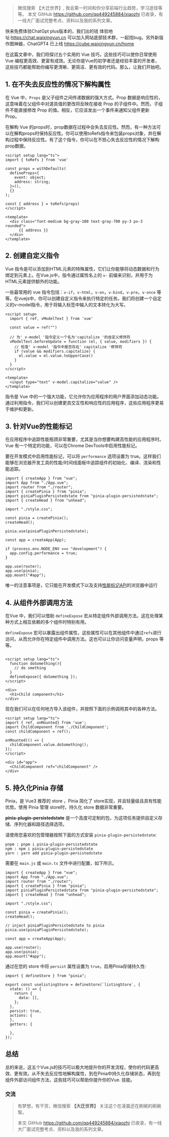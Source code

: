 > 微信搜索 【大迁世界】, 我会第一时间和你分享前端行业趋势，学习途径等等。
> 本文 GitHub  <https://github.com/qq449245884/xiaozhi> 已收录，有一线大厂面试完整考点、资料以及我的系列文章。

快来免费体验ChatGpt plus版本的，我们出的钱 体验地址:<https://chat.waixingyun.cn> 可以加入网站底部技术群，一起找bug，另外新版作图神器，ChatGPT4 已上线 <https://cube.waixingyun.cn/home>

在这篇文章中，我们将探讨五个实用的 Vue 技巧，这些技巧可以使你日常使用 Vue 编程更高效、更富有成效。无论你是Vue的初学者还是经验丰富的开发者，这些技巧都能帮助你编写更清晰、更简洁、更有效的代码。那么，让我们开始吧。

## 1. 在不失去反应性的情况下解构属性

在 Vue 中，`Props`  是父子组件之间传递数据的强大方式。Prop 数据是响应性的，这意味着在父组件中对道具值的更改将反映在接收 Prop 的子组件中。然而，子组件不能直接修改 Prop 的值。相反，它应该发出一个事件来通知父组件更新 Prop。

在解构 Vue 的props时，prop数据在过程中会失去反应性。然而，有一种方法可以在解构props时保持反应性。你可以使用toRefs指令来包装props对象，并在解构过程中保持反应性。有了这个指令，你可以在不担心失去反应性的情况下解构prop数据。

    <script setup lang="ts">
    import { toRefs } from 'vue'

    const props = withDefaults(
      defineProps<{
        event: object;
        address: string;
      }>(),
      {}
    );

    const { address } = toRefs(props)
    </script>

    <template>
      <div class="font-medium bg-gray-100 text-gray-700 py-3 px-3 rounded">
          {{ address }}
      </div>
    </template>

## 2. 创建自定义指令

Vue 指令是可以添加到HTML元素的特殊属性，它们让你能够将动态数据和行为绑定到元素上。在Vue.js中，指令通过属性名上的 `v-` 前缀来识别，并用于为HTML元素提供额外的功能。

一些最常用的 vue 指令包括：`v-if`，`v-html`，`v-on`，`v-bind`，`v-pre`，`v-once` 等等。在vuejs中，你可以创建自定义指令来执行特定的任务。我们将创建一个自定义的v-model指令，用于将输入标签中输入的文本转化为大写。

    <script setup>
      import { ref, vModelText } from 'vue'

      const value = ref("")

      // 为' v-model '指令定义一个名为'capitalize '的自定义修饰符
      vModelText.beforeUpdate = function (el, { value, modifiers }) {
        // 检查' v-model '指令中是否存在' capitalize '修饰符
        if (value && modifiers.capitalize) {
          el.value = el.value.toUpperCase()
        }
      }
    </script>

    <template>
      <input type="text" v-model.capitalize="value" />
    </template>

指令是 Vue 中的一个强大功能，它允许你为应用程序的用户界面添加动态功能。通过利用指令，我们可以创建更具交互性和响应性的应用程序，这些应用程序更易于维护和更新。

## 3. 针对Vue的性能标记

在应用程序中追踪性能瓶颈非常重要，尤其是当你想要构建高性能的应用程序时。Vue 有一个特定的功能，可以在Chrome DevTools中启用性能标记。

要在开发模式中启用性能标记，可以将 `performance`  选项设置为 true。这样我们能够在浏览器开发工具的性能/时间线面板中追踪组件的初始化、编译、渲染和性能追踪。

    import { createApp } from "vue";
    import App from "./App.vue";
    import router from "./router";
    import { createPinia } from "pinia";
    import piniaPluginPersistedstate from "pinia-plugin-persistedstate";
    import { createHead } from "unhead";

    import "./style.css";

    const pinia = createPinia();
    createHead();

    pinia.use(piniaPluginPersistedstate);

    const app = createApp(App);

    if (process.env.NODE_ENV === "development") {
      app.config.performance = true;
    }

    app.use(router);
    app.use(pinia);
    app.mount("#app");

唯一的注意事项是，它只能在开发模式下以及支持[性能标记API](https://developer.mozilla.org/en-US/docs/Web/API/Performance/mark)的浏览器中运行

## 4. 从组件外部调用方法

在Vue 中，我们可以借助 `defineExpose` 宏从特定组件外部调用方法。这在处理某种方式上相互依赖的多个组件时特别有用。

`defineExpose` 宏可以暴露出组件属性，这些属性可以在其他组件中通过`refs`进行访问，从而允许你在特定组件中调用方法。这也可以让你访问变量声明，props 等等。

```

<script setup lang="ts">
  function doSomething(){
    // do smething
  }
  defineExpose({ doSomething });
</script>

<div>
  <h1>Child component</h1> 
</div>
```

现在我们可以在任何地方导入该组件，并按照下面的示例调用其中的各种方法。

    <script setup lang="ts">
    import { ref, onMounted} from 'vue';
    import ChildComponent from './ChildComponent';
    const childComponent = ref();

    onMounted(() => {
      childComponent.value.doSomething();
    });
    </script>

    <div id="app">
      <ChildComponent ref="childComponent" />
    </div>

## 5. 持久化Pinia 存储

Pinia，是 Vue3 推荐的 store ，Pinia 简化了 store实现，并且轻量级且具有性能优势。使用 Pinia 管理 store时，持久化 store 数据非常重要。

**pinia-plugin-persistedstate** 是一个高度可定制的包，为这项任务提供自定义存储、序列化器和路径选择选项。

请使用您喜欢的包管理器按照下面的方式安装 `pinia-plugin-persistedstate`:

    pnpm : pnpm i pinia-plugin-persistedstate
    npm : npm i pinia-plugin-persistedstate
    yarn : yarn add pinia-plugin-persistedstate

需要在 `main.js` 或 `main.ts` 文件中进行配置，如下所示。

    import { createApp } from "vue";
    import App from "./App.vue";
    import router from "./router";
    import { createPinia } from "pinia";
    import piniaPluginPersistedstate from "pinia-plugin-persistedstate";
    import { createHead } from "unhead";

    import "./style.css";

    const pinia = createPinia();
    createHead();

    // inject piniaPluginPersistedstate to pinia
    pinia.use(piniaPluginPersistedstate);

    const app = createApp(App);

    app.use(router);
    app.use(pinia);
    app.mount("#app");

通过在您的 store  中将 `persist` 属性设置为 `true`，启用Pinia存储持久性:

    import { defineStore } from "pinia";

    export const uselistingStore = defineStore(`listingStore`, {
      state: () => {
        return {
          data: [],
        };
      },
      persist: true,
      actions: {
      },
      getters: {

      },
    });

## 总结

总的来说，这五个Vue.js的技巧可以极大地提升你的开发流程，使你的代码更高效、更有效。从不失去反应性地解构属性，到在Pinia中持久化存储状态，再到在组件外部访问组件方法，这些技巧可以帮助你提升你的Vue. 技能。

### 交流

> 有梦想，有干货，微信搜索 **【大迁世界】** 关注这个在凌晨还在刷碗的刷碗智。
>
> 本文 GitHub  <https://github.com/qq449245884/xiaozhi> 已收录，有一线大厂面试完整考点、资料以及我的系列文章。


